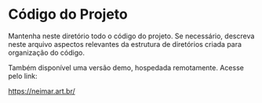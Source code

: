 # Código do Projeto

Mantenha neste diretório todo o código do projeto. Se necessário, descreva neste arquivo aspectos relevantes da estrutura de diretórios criada para organização do código.


Também disponível uma versão demo, hospedada remotamente. Acesse pelo link:

https://neimar.art.br/
